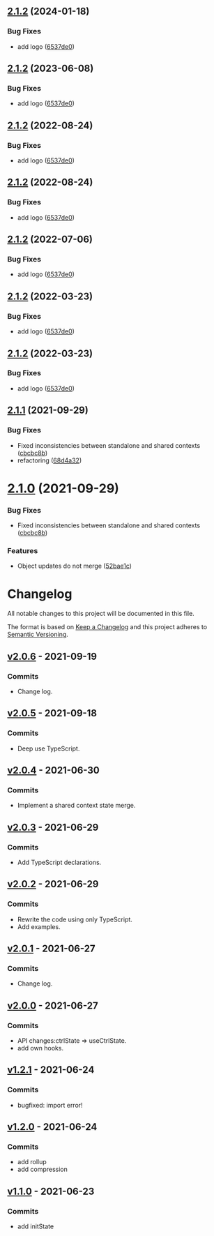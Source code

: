 ## [2.1.2](https://github.com/NickLJudy/flowregime/compare/v2.1.1...v2.1.2) (2024-01-18)


### Bug Fixes

* add logo ([6537de0](https://github.com/NickLJudy/flowregime/commit/6537de0cc99bdd09f0deb117ca5705d60c6c23dd))

## [2.1.2](https://github.com/NickLJudy/flowregime/compare/v2.1.1...v2.1.2) (2023-06-08)


### Bug Fixes

* add logo ([6537de0](https://github.com/NickLJudy/flowregime/commit/6537de0cc99bdd09f0deb117ca5705d60c6c23dd))

## [2.1.2](https://github.com/NickLJudy/flowregime/compare/v2.1.1...v2.1.2) (2022-08-24)


### Bug Fixes

* add logo ([6537de0](https://github.com/NickLJudy/flowregime/commit/6537de0cc99bdd09f0deb117ca5705d60c6c23dd))

## [2.1.2](https://github.com/NickLJudy/flowregime/compare/v2.1.1...v2.1.2) (2022-08-24)


### Bug Fixes

* add logo ([6537de0](https://github.com/NickLJudy/flowregime/commit/6537de0cc99bdd09f0deb117ca5705d60c6c23dd))

## [2.1.2](https://github.com/NickLJudy/flowregime/compare/v2.1.1...v2.1.2) (2022-07-06)


### Bug Fixes

* add logo ([6537de0](https://github.com/NickLJudy/flowregime/commit/6537de0cc99bdd09f0deb117ca5705d60c6c23dd))

## [2.1.2](https://github.com/NickLJudy/flowregime/compare/v2.1.1...v2.1.2) (2022-03-23)


### Bug Fixes

* add logo ([6537de0](https://github.com/NickLJudy/flowregime/commit/6537de0cc99bdd09f0deb117ca5705d60c6c23dd))

## [2.1.2](https://github.com/NickLJudy/flowregime/compare/v2.1.1...v2.1.2) (2022-03-23)


### Bug Fixes

* add logo ([6537de0](https://github.com/NickLJudy/flowregime/commit/6537de0cc99bdd09f0deb117ca5705d60c6c23dd))

## [2.1.1](https://github.com/NickLJudy/flowregime/compare/v2.1.0...v2.1.1) (2021-09-29)


### Bug Fixes

* Fixed inconsistencies between standalone and shared contexts ([cbcbc8b](https://github.com/NickLJudy/flowregime/commit/cbcbc8b70556f5599cce970834636a3e27364692))
* refactoring ([68d4a32](https://github.com/NickLJudy/flowregime/commit/68d4a3241f0bf7cb1352572e3e4aafd33d6234cf))

# [2.1.0](https://github.com/NickLJudy/flowregime/compare/v2.0.6...v2.1.0) (2021-09-29)


### Bug Fixes

* Fixed inconsistencies between standalone and shared contexts ([cbcbc8b](https://github.com/NickLJudy/flowregime/commit/cbcbc8b70556f5599cce970834636a3e27364692))


### Features

* Object updates do not merge ([52bae1c](https://github.com/NickLJudy/flowregime/commit/52bae1c914ab14df8d2f7a01b19fcd4605493e6d))

# Changelog

All notable changes to this project will be documented in this file.

The format is based on [Keep a Changelog](https://keepachangelog.com/en/1.0.0/)
and this project adheres to [Semantic Versioning](https://semver.org/spec/v2.0.0.html).

## [v2.0.6](https://github.com/NickLJudy/flowregime/commit/c9e564ae4d4d4a0c0690c616fec7d84d7851777e) - 2021-09-19
### Commits
- Change log.

## [v2.0.5](https://github.com/NickLJudy/flowregime/commit/d1ea8bc7d4a091446c8b620992247bbd02d523a4) - 2021-09-18
### Commits
- Deep use TypeScript.

## [v2.0.4](https://github.com/NickLJudy/flowregime/commit/94f5aa7591651dac15b404b45408773947c405e8) - 2021-06-30
### Commits
- Implement a shared context state merge.

## [v2.0.3](https://github.com/NickLJudy/flowregime/commit/891567b27da1a1bb9368fede1bd61e7d5767f6b8) - 2021-06-29
### Commits
- Add TypeScript declarations.

## [v2.0.2](https://github.com/NickLJudy/flowregime/commit/2e1f0f4d382e1d080c69b95aa45fad9aa2e5e78e) - 2021-06-29
### Commits
- Rewrite the code using only TypeScript.
- Add examples.

## [v2.0.1](https://github.com/NickLJudy/flowregime/commit/0d23bed9be3c2b7b85d406cea5a3756c72020af7) - 2021-06-27
### Commits
- Change log.

## [v2.0.0](https://github.com/NickLJudy/flowregime/commit/13ce6401813497b582608f55f62a0f05f00e4768) - 2021-06-27
### Commits
- API changes:ctrlState => useCtrlState.
- add own hooks.

## [v1.2.1](https://github.com/NickLJudy/flowregime/commit/ba43350e147f979f1760a74c2ce7bde2aae5069d) - 2021-06-24
### Commits
- bugfixed: import error!

## [v1.2.0](https://github.com/NickLJudy/flowregime/commit/cbde5485bf92b9bb20a0c5bfbf64471946e9dabb) - 2021-06-24
### Commits
- add rollup
- add compression

## [v1.1.0](https://github.com/NickLJudy/flowregime/commit/adca4d90cb8f3d339c002f6c53c8bd46f5487c57) - 2021-06-23
### Commits
- add initState
